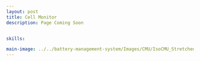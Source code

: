```yaml
---
layout: post
title: Cell Monitor
description: Page Coming Soon


skills: 

main-image: ../../battery-management-system/Images/CMU/IsoCMU_Stretched.png
---
```


